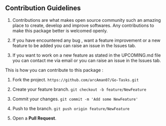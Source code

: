 ## Contribution Guidelines

1. Contributions are what makes open source community such an amazing place to create, develop and improve softwares. Any contributions to make this package better is welcomed openly.

2. If you have encountered any bug , want a feature improvement or a new feature to be added you can raise an issue in the Issues tab.

3. If you want to work on a new feature as stated in the UPCOMING.md file you can contact me via email or you can raise an issue in the Issues tab.

This is how you can contribute to this package :

1. Fork the project. `https://github.com/arcAman07/Go-Tasks.git`

2. Create your feature branch. `git checkout -b feature/NewFeature`

3. Commit your changes. `git commit -m 'Add some NewFeature'`

4. Push to the branch. `git push origin feature/NewFeature`

5. Open a **Pull Request**.
